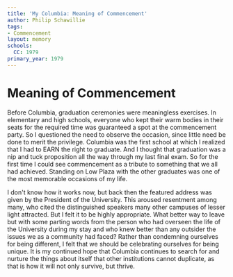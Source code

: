 ```yaml
---
title: 'My Columbia: Meaning of Commencement'
author: Philip Schawillie
tags:
- Commencement
layout: memory
schools:
  CC: 1979
primary_year: 1979
---
```

# Meaning of Commencement

Before Columbia, graduation ceremonies were meaningless exercises. In elementary and high schools, everyone who kept their warm bodies in their seats for the required time was guaranteed a spot at the commencement party. So I questioned the need to observe the occasion, since little need be done to merit the privilege. Columbia was the first school at which I realized that I had to EARN the right to graduate.  And I thought that graduation was a nip and tuck proposition all the way through my last final exam. So for the first time I could see commencement as a tribute to something that we all had achieved. Standing on Low Plaza with the other graduates was one of the most memorable occasions of my life.

I don't know how it works now, but back then the featured address was given by the President of the University. This aroused resentment among many, who cited the distinguished speakers many other campuses of lesser light attracted. But I felt it to be highly appropriate. What better way to leave but with some parting words from the person who had overseen the life of the University during my stay and who knew better than any outsider the issues we as a community had faced? Rather than condemning ourselves for being different, I felt that we should be celebrating ourselves for being unique. It is my continued hope that Columbia continues to search for and nurture the things about itself that other institutions cannot duplicate, as that is how it will not only survive, but thrive.

